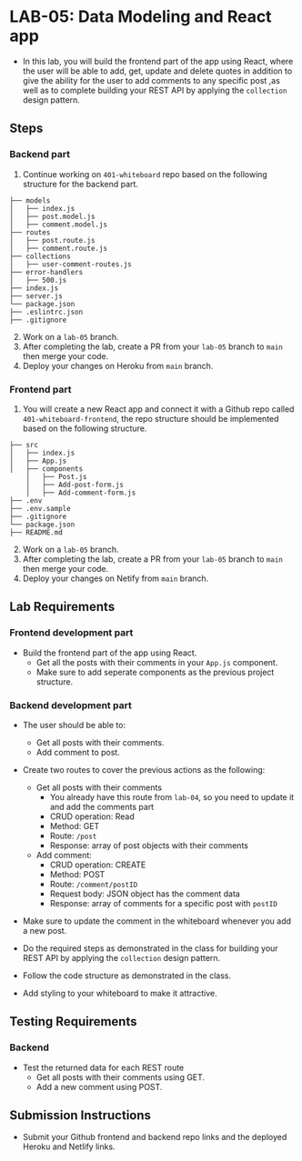 # LAB-05: Data Modeling and React app

- In this lab, you will build the frontend part of the app using React, where the user will be able to add, get, update and delete quotes in addition to give the ability for the user to add comments to any specific post ,as well as to complete building your REST API by applying the `collection` design pattern.

## Steps
### Backend part
1. Continue working on `401-whiteboard` repo based on the following structure for the backend part.

```text
├── models
│   ├── index.js
│   ├── post.model.js
│   ├── comment.model.js
├── routes
│   ├── post.route.js
│   ├── comment.route.js
├── collections
│   ├── user-comment-routes.js
├── error-handlers
│   ├── 500.js
├── index.js
├── server.js
└── package.json
├── .eslintrc.json
├── .gitignore
```
2. Work on a `lab-05` branch.
3. After completing the lab, create a PR from your `lab-05` branch to `main` then merge your code.
4. Deploy your changes on Heroku from `main` branch.

### Frontend part
1. You will create a new React app and connect it with a Github repo called `401-whiteboard-frontend`, the repo structure should be implemented based on the following structure.

```text
├── src
│   ├── index.js
│   ├── App.js
│   ├── components
    │   ├── Post.js
    │   ├── Add-post-form.js
    │   ├── Add-comment-form.js
├── .env
├── .env.sample
├── .gitignore
└── package.json
├── README.md
```
2. Work on a `lab-05` branch.
3. After completing the lab, create a PR from your `lab-05` branch to `main` then merge your code.
4. Deploy your changes on Netify from `main` branch.


## Lab Requirements
### Frontend development part
- Build the frontend part of the app using React.
    - Get all the posts with their comments in your `App.js` component.
    - Make sure to add seperate components as the previous project structure.

### Backend development part
- The user should be able to:
    - Get all posts with their comments.
    - Add comment to post.

- Create two routes to cover the previous actions as the following:
    - Get all posts with their comments
        - You already have this route from `lab-04`, so you need to update it and add the comments part
        - CRUD operation: Read
        - Method: GET
        - Route: `/post`
        - Response: array of post objects with their comments
    - Add comment:
        - CRUD operation: CREATE
        - Method: POST
        - Route: `/comment/postID`
        - Request body: JSON object has the comment data
        - Response: array of comments for a specific post with `postID`

- Make sure to update the comment in the whiteboard whenever you add a new post.

- Do the required steps as demonstrated in the class for building your REST API by applying the `collection` design pattern.

- Follow the code structure as demonstrated in the class.

- Add styling to your whiteboard to make it attractive.

## Testing Requirements
### Backend
- Test the returned data for each REST route
    - Get all posts with their comments using GET.
    - Add a new comment using POST.

## Submission Instructions
- Submit your Github frontend and backend repo links and the deployed Heroku and Netlify links.

